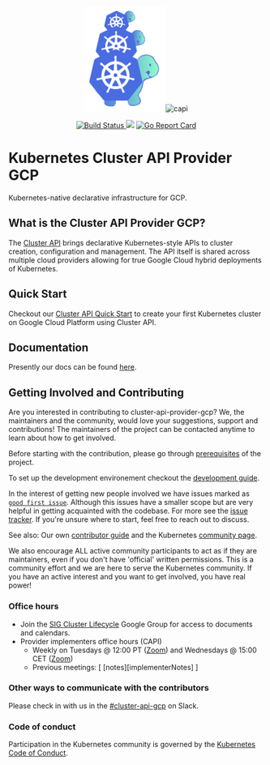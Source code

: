<p align="center"><img alt="capi" src="https://github.com/kubernetes-sigs/cluster-api/raw/master/docs/book/src/images/introduction.png" width="160x" /><img alt="capi" src="https://cloud.google.com/_static/cloud/images/favicons/onecloud/super_cloud.png" width="192x" /></p>
<p align="center"><a href="https://prow.k8s.io/?job=ci-cluster-api-provider-gcp-build">
<!-- prow build badge, godoc, and go report card-->
<img alt="Build Status" src="https://prow.k8s.io/badge.svg?jobs=ci-cluster-api-provider-gcp">
</a> <a href="https://godoc.org/sigs.k8s.io/cluster-api-provider-gcp"><img src="https://godoc.org/sigs.k8s.io/cluster-api-provider-gcp?status.svg"></a> <a href="https://goreportcard.com/report/sigs.k8s.io/cluster-api-provider-gcp"><img alt="Go Report Card" src="https://goreportcard.com/badge/sigs.k8s.io/cluster-api-provider-gcp" /></a></p>

# Kubernetes Cluster API Provider GCP

Kubernetes-native declarative infrastructure for GCP.

## What is the Cluster API Provider GCP?

The [Cluster API](https://github.com/kubernetes-sigs/cluster-api) brings declarative Kubernetes-style APIs to cluster creation, configuration and management. The API itself is shared across multiple cloud providers allowing for true Google Cloud hybrid deployments of Kubernetes.

## Quick Start

Checkout our [Cluster API Quick Start] to create your first Kubernetes cluster
on Google Cloud Platform using Cluster API.

## Documentation

Presently our docs can be found [here](https://github.com/kubernetes-sigs/cluster-api-provider-gcp/tree/main/docs).

## Getting Involved and Contributing

Are you interested in contributing to cluster-api-provider-gcp? We, the maintainers 
and the community, would love your suggestions, support and contributions! The maintainers
of the project can be contacted anytime to learn about how to get involved.

Before starting with the contribution, please go through [prerequisites] of the project.

To set up the development environement checkout the [development guide].

In the interest of getting new people involved we have issues marked as [`good first issue`][good_first_issue]. Although
this issues have a smaller scope but are very helpful in getting acquainted with the codebase.
For more see the [issue tracker]. If you're unsure where to start, feel free to reach out to discuss.

See also: Our own [contributor guide] and the Kubernetes [community page].

We also encourage ALL active community participants to act as if they are maintainers, even if you don't have
'official' written permissions. This is a community effort and we are here to serve the Kubernetes community.
If you have an active interest and you want to get involved, you have real power!


### Office hours

- Join the [SIG Cluster Lifecycle](https://groups.google.com/forum/#!forum/kubernetes-sig-cluster-lifecycle) Google Group for access to documents and calendars.
- Provider implementers office hours (CAPI)
    - Weekly on Tuesdays @ 12:00 PT ([Zoom](providerZoomMeetingTues)) and Wednesdays @ 15:00 CET ([Zoom](providerZoomMeetingWed))
    - Previous meetings: \[ [notes][implementerNotes] \]

### Other ways to communicate with the contributors

Please check in with us in the [#cluster-api-gcp] on Slack. 

### Code of conduct

Participation in the Kubernetes community is governed by the [Kubernetes Code of Conduct].

[Cluster API Quick Start]: https://cluster-api.sigs.k8s.io/user/quick-start.html
[prerequisites]: https://github.com/kubernetes-sigs/cluster-api-provider-gcp/blob/main/docs/prerequisites.md
[development guide]: https://github.com/kubernetes-sigs/cluster-api-provider-gcp/blob/main/docs/development.md
[good_first_issue]: https://github.com/kubernetes-sigs/cluster-api-provider-gcp/issues?q=is%3Aopen+is%3Aissue+label%3A%22good+first+issue%22
[issue tracker]: https://github.com/kubernetes-sigs/cluster-api-provider-gcp/issues
[contributor guide]: CONTRIBUTING.md 
[community page]: https://kubernetes.io/community
[Kubernetes Code of Conduct]: code-of-conduct.md
[providerZoomMeetingTues]: https://zoom.us/j/140808484
[providerZoomMeetingWed]: https://zoom.us/j/424743530
[#cluster-api-gcp]: https://sigs.k8s.io/cluster-api-provider-gcp
